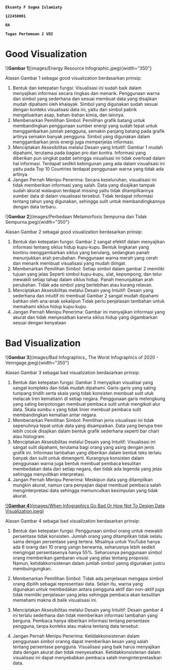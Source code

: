 **`Eksanty F Sugma Islamiaty`**

**`122450001`**

**`RA`**

**`Tugas Pertemuan 2 VDI`**

# Good Visualization

![**Gambar 1**](images/Energy Resource Infographic.jpeg){width="350"}

Alasan Gambar 1 sebagai good visualization berdasarkan prinsip:

1.  Bentuk dan ketepatan fungsi: Visualisasi ini sudah baik dalam menyajikan informasi secara ringkas dan menarik. Penggunaan warna dan simbol yang sederhana dan sesuai membuat data yang disajikan mudah dipahami oleh khalayak. Simbol yang digunakan sudah sesuai dengan konteks visualisasi data ini, yaitu dari simbol pabrik mengeluarkan asap, bahan-bahan kimia, dan lainnya.
2.  Membenarkan Pemilihan Simbol: Pemilihan grafik batang untuk membandingkan penggunaan sumber energi yang sudah tepat untuk menggambarkan jumlah pengguna, semakin panjang batang pada grafik artinya semakin banyak pengguna. Simbol yang digunakan dalam menggambarkan jenis energi juga memperjelas informasi.
3.  Menciptakan Aksesibilitas melalui Desain yang Intuitif: Gambar 1 mudah dipahami, terutama pada bagian pro dan kontra. Informasi yang diberikan pun singkat padat sehingga visualisasi ini tidak overload dalam hal informasi. Terdapat sedikit kebingunan yang ada dalam visualisasi ini yaitu pada Top 10 Countries terdapat penggunaan warna yang tidak ada artinya.
4.  Jangan Pernah Menipu Penerima: Secara keseluruhan, visualisasi ini tidak memberikan informasi yang salah. Data yang disajikan tampak sudah akurat walaupun terdapat missing yaitu tidak ditampilkannya sumber data di dalam visualisasi tersebut. Tidak terdapat informasi tentang tahun yang digunakan, sehingga sulit untuk membandingkannya dengan data terbaru.

![**Gambar 2**](images/Perbedaan Metamorfosis Sempurna dan Tidak Sempurna.jpeg){width="350"}

Alasan Gambar 2 sebagai good visualization berdasarkan prinsip:

1.  Bentuk dan ketepatan fungsi: Gambar 2 sangat efektif dalam menyajikan informasi tentang siklus hidup kupu-kupu. Bentuk lingkaran yang kontinu menggambarkan siklus yang berulang, sedangkan panah menunjukkan arah perubahan. Penggunaan warna merah yang cerah dan menarik membuat visualisasi yang mudah diingat.
2.  Membenarkan Pemilihan Simbol: Setiap simbol dalam gambar 2 memiliki tujuan yang jelas Seperti simbol kupu-kupu, ulat, kepompong, dan telur mewakili setiap tahap dalam siklus hidup. Panah menunjukkan arah perubahan. Tidak ada simbol yang berlebihan atau kurang relavan.
3.  Menciptakan Aksesibilitas melalui Desain yang Intuitif: Desain yang sederhana dan intuitif ini membuat Gambar 2 sangat mudah dipahami bahkan oleh ana-anak sekalipun Tidak perlu penjelasan tambahan untuk memahami siklus hidup kupu-kupu.
4.  Jangan Pernah Menipu Penerima: Gambar ini menyajikan informasi yang akurat dan tidak menyesatkan karena siklus hidup yang digambarkan sesuai dengan kenyataan

# Bad Visualization

![**Gambar 3**](images/Bad Infographics_ The Worst Infographics of 2020 - Venngage.jpeg){width="350"}

Alasan Gambar 3 sebagai bad visualization berdasarkan prinsip:

1.  Bentuk dan ketepatan fungsi: Gambar 3 menyajikan visualisai yang sangat kompleks dan tidak mudah dipahami. Garis-garis yang saling tumpang tindih serta skala yang tidak konsisten membuat sulit utuk melacak tren kematiann di setiap negara. Penggunaan garis melengkung yang saling berpotongan membuat pembaca sulit untuk mengikuti alur data. Skala sumbu x yang tidak linier membuat pembaca sulit membandingkan kematian antar negara.
2.  Membenarkan Pemilihan Simbol: Pemilihan jenis visualisasi ini tidak sepenuhnya tepat untuk data yang disampaikan. Data yang berupa tren lebih cocok disajikan dalam bentuk grafik sederhana seperti bar chart atau histogram.
3.  Menciptakan Aksesibilitas melalui Desain yang Intuitif: Visualisasi ini sangat sulit dipahami, terutama bagi orang yang asing dengan jenis grafik ini. Informasi tambahan yang diberikan dalam bentuk teks terlalu banyak dan sulit untuk dimengerti. Kurangnya konsisten dalam penggunaan warna juga bentuk membuat pembaca kesulitan membedakan data dari setiap negara, dan tidak ada legenda yang jelas sehingga menyulitkan interpretasi.
4.  Jangan Pernah Menipu Penerima: Meskipun data yang ditampilkan mungkin akurat, namun cara penyajian dapat membuat pembaca salah menginterpretasi data sehingga memunculkan kesimpulan yang tidak akurat.

[![**Gambar 4**](images/When Infographics Go Bad Or How Not To Design Data Visualization.jpeg)](https://pin.it/2sfcTW8Q5)

Alasan Gambar 4 sebagai bad visualization berdasarkan prinsip:

1.  Bentuk dan ketepatan fungsi: Penggunaan simbol orang untuk mewakili persentase tidak konsisten. Jumlah orang yang ditampilkan tidak selalu sama dengan persentase yang tertera. Misalnya untuk YouTube hanya ada 6 orang dari 10 orang yangn berwarna, seharusnya lebih sedikit mengingat persentasenya hanya 55%. Seharusnya penggunaan simbol orang memberikan gambaran visual yang jelas tentang proposisi. Namun, ketidakkonsistenan dalam jumlah simbol yanng digunakan justru membuingungkan.

2.  Membenarkan Pemilihan Simbol: Tidak ada penjelasan mengapa simbol orang dipilih sebagai representasi data. Selain itu, warna yang digunakan untuk membedakan antara pengguna aktif dan non-aktif juga tidak memiliki penjelasan yang jelas sehingga pembaca akan kesulitan memahami makna di balik visualisasi ini.

3.  Menciptakan Aksesibilitas melalui Desain yang Intuitif: Desain gambar 4 ini terlalu sederhana dan tidak memberikan informasi tambahan yang berguna. Pembaca hanya diberikan informasi tentang persentase pengguna, tanpa konteks atau makna tentang data tersebut.

4.  Jangan Pernah Menipu Penerima: Ketidakkonsistenan dalam penggunaan simbol oranng dapat memberikan kesan yang salah tentang persentase pengguna. Visualisasi yang baik harus menyajikan data dengan akurat dan tidak menyesatkan. Ketidakkonsistenan dalam visualisasi ini dapat menyebabkan pembaca salah menginterpretasikan data.
